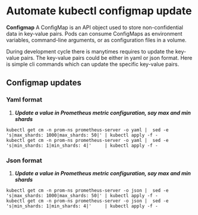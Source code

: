 # Automate kubectl configmap update


**Configmap** A ConfigMap is an API object used to store non-confidential data in key-value pairs. 
Pods can consume ConfigMaps as environment variables, command-line arguments, or as configuration files in a volume.

During development cycle there is manytimes requires to update the key-value pairs. The key-value pairs could be either in yaml or json format. 
Here is simple cli commands which can update the specific key-value pairs.

## Configmap updates

### Yaml format

1. ***Update a value in Prometheus metric configuration, say max and min shards***

```
kubectl get cm -n prom-ns prometheus-server -o yaml |  sed -e 's|max_shards: 1000|max_shards: 50|' | kubectl apply -f -
kubectl get cm -n prom-ns prometheus-server -o yaml |  sed -e 's|min_shards: 1|min_shards: 4|'     | kubectl apply -f -
```

### Json format

1. ***Update a value in Prometheus metric configuration, say max and min shards***

```
kubectl get cm -n prom-ns prometheus-server -o json |  sed -e 's|max_shards: 1000|max_shards: 50|' | kubectl apply -f -
kubectl get cm -n prom-ns prometheus-server -o json |  sed -e 's|min_shards: 1|min_shards: 4|'     | kubectl apply -f -
```

